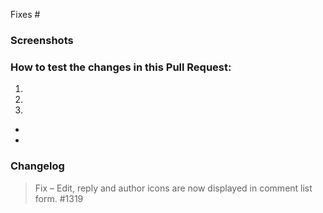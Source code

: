<!-- Reference any related issues or PRs here -->
Fixes #

<!-- Briefly describe the issue or problem that this PR solves. -->

<!-- Explain your fix - how it addresses the problem, what else might be affected, any risks etc. -->

<!-- Don't forget to update the title with something descriptive. -->

### Screenshots
<!-- If your change has a visual component, add a screenshot here. A "before" screenshot would also be helpful. -->

### How to test the changes in this Pull Request:
<!-- Add detailed instructions for how to test that this PR fixes the issue, and confirm that it doesn't break any other features :) -->

1.
2.
3.

<!-- Review the [flows & features doc](https://github.com/poocommerce/restroom/wiki/Testing-Restroom:-flows-and-features) and list any flows that might be impacted or improved -->

-
-

### Changelog

<!-- Add suggested changelog entry here. For example: -->

> Fix – Edit, reply and author icons are now displayed in comment list form. #1319

<!-- See [previous releases](https://github.com/poocommerce/restroom/releases) for more examples. -->

